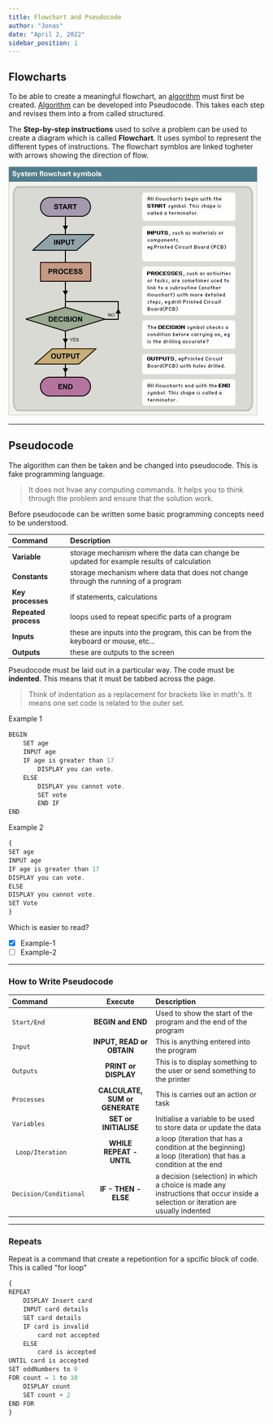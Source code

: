 ```yaml
---
title: Flowchart and Pseudocode
author: "Jonas"
date: "April 2, 2022"
sidebar_position: 1
---
```


## Flowcharts

To be able to create a meaningful flowchart, an [algorithm](algorithm.md) must first be created. [Algorithm](algorithm.md) can be developed into Pseudocode. This takes each step and revises them into a from called structured.

The **Step-by-step instructions** used to solve a problem can be used to create a diagram which is called **Flowchart**. It uses symbol to represent the different types of instructions. The flowchart symblos are linked togheter with arrows showing the direction of flow.

![](../../../../static/img/Flowchart.png)

---

## Pseudocode

The algorithm can then be taken and be changed into pseudocode. This is fake programming language. 

> It does not hvae any computing commands. 
> It helps you to think through the problem and ensure that the solution work.

Before pseudocode can be written some basic programming concepts need to be understood.

| Command | Description   |
| :--- | :--- |
| **Variable**   | storage mechanism where the data can change be updated for example results of calculation |
| **Constants** | storage mechanism where data that does not change through the running of a program |
| **Key processes** | if statements, calculations |
| **Repeated process** | loops used to repeat specific parts of a program |
| **Inputs** | these are inputs into the program, this can be from the keyboard or mouse, etc...| 
| **Outputs** | these are outputs to the screen |

Pseudocode must be laid out in a particular way. The code must be **indented**. This means that it must be tabbed across the page.

> Think of indentation as a replacement for brackets like in math's.
> It means one set code is related to the outer set.

 Example 1

```js
BEGIN
    SET age
    INPUT age
    IF age is greater than 17
        DISPLAY you can vote.
    ELSE
        DISPLAY you cannot vote.
        SET vote
        END IF
END
```
Example 2

```js
{
SET age​
INPUT age​
IF age is greater than 17​
DISPLAY you can vote.​
ELSE​
DISPLAY you cannot vote.​
SET Vote​
}
```

Which is easier to read?

- [x] Example-1  
- [ ] Example-2

---

### How to Write Pseudocode

| Command | Execute | Description |
| :--- | :---: | :--- |
| ```Start/End```| **BEGIN and END** | Used to show the start of the program and the end of the program |
| ```Input``` | **INPUT, READ or OBTAIN** | This is anything entered into the program |
| ```Outputs``` | **PRINT or DISPLAY** | This is to display something to the user or send something to the printer​ |
| ```Processes ``` | **CALCULATE, SUM or GENERATE** | This is carries out an action or task |
| ```Variables ``` | **SET or INITIALISE**  | Initialise a variable to be used to store data or update the data |
| ``` Loop/Iteration``` | **WHILE** <br /> **REPEAT - UNTIL**  | a loop (iteration that has a condition at the beginning)​<br /> a loop (iteration) that has a condition at the end​ |
| ```Decision/Conditional ``` | **IF - THEN - ELSE** | a decision (selection) in which a choice is made​ any instructions that occur inside a selection or iteration are usually indented​ |

---

### Repeats 

Repeat is a command that create a repetiontion for a spcific block of code. This is called "for loop"

```js
{
REPEAT
    DISPLAY Insert card
    INPUT card details
    SET card details
    IF card is invalid
        card not accepted
    ELSE
        card is accepted
UNTIL card is accepted
SET oddNumbers to 0
FOR count = 1 to 10
    DISPLAY count 
    SET count + 2
END FOR
}
```
